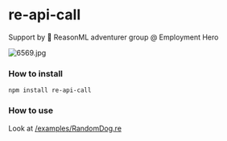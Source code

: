 # re-api-call

Support by 🐪 ReasonML adventurer group @ Employment Hero

![6569.jpg](https://assets-natgeotv.fnghub.com/POD/6569.jpg)

### How to install


```
npm install re-api-call
```

### How to use
Look at [/examples/RandomDog.re](../master/examples/RandomDog.re)
